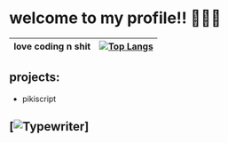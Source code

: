 # welcome to my profile!! 👋👋👋
| love coding n shit | [![Top Langs](https://github-readme-stats.vercel.app/api/top-langs/?username=avaalef)](https://github.com/avaalef/github-readme-stats) |
|--------------------|----------------------------------------------------------------------------------------------------------------------------------------|
## projects:
- pikiscript

##  [![Typewriter](ASSETS/typewriter.png)]
